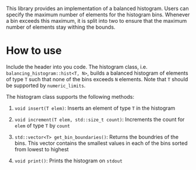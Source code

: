 This library provides an implementation of a balanced histogram. Users can specify the maximum number of elements for the histogram bins. Whenever a bin exceeds this maximum, it is split into two to ensure that the maximum number of elements stay withing the bounds.

# How to use
Include the header into you code.
The histogram class, i.e. `balancing_histogram::hist<T, N>`, builds a balanced histogram of elements of type `T` such that none of the bins exceeds `N` elements. Note that `T` should be supported by `numeric_limits`.

The histogram class supports the following methods:
  1. `void insert(T elem)`: Inserts an element of type `T` in the histogram
  
  2. `void increment(T elem, std::size_t count)`: Increments the count for `elem` of type `T` by `count`

  3. `std::vector<T> get_bin_boundaries()`: Returns the boundries of the bins. This vector contains the smallest values in each of the bins sorted from lowest to highest
  
  4. `void print()`: Prints the histogram on `stdout` 
